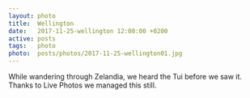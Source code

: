 ```yaml
---
layout: photo
title:  Wellington
date:   2017-11-25-wellington 12:00:00 +0200
active: posts
tags:   photo
photo:  posts/photos/2017-11-25-wellington01.jpg
---
```


While wandering through Zelandia, we heard the Tui before we saw
it. Thanks to Live Photos we managed this still.
